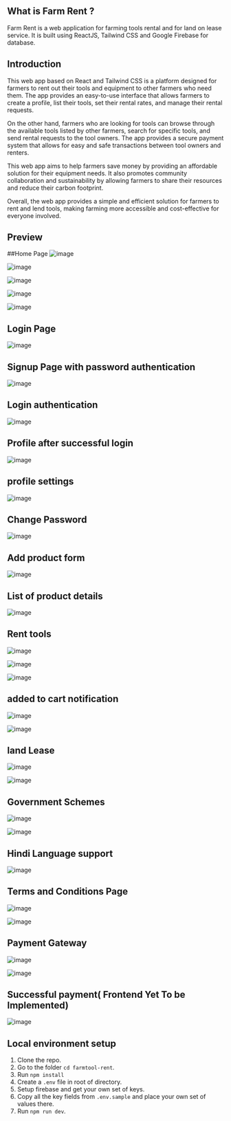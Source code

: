 ## What is Farm Rent ?

Farm Rent is a web application for farming tools rental and for land on lease service. It is built using ReactJS, Tailwind CSS and Google Firebase for database.

## Introduction
This web app based on React and Tailwind CSS is a platform designed for farmers to rent out their tools and equipment to other farmers who need them. The app provides an easy-to-use interface that allows farmers to create a profile, list their tools, set their rental rates, and manage their rental requests.

On the other hand, farmers who are looking for tools can browse through the available tools listed by other farmers, search for specific tools, and send rental requests to the tool owners. The app provides a secure payment system that allows for easy and safe transactions between tool owners and renters.

This web app aims to help farmers save money by providing an affordable solution for their equipment needs. It also promotes community collaboration and sustainability by allowing farmers to share their resources and reduce their carbon footprint.

Overall, the web app provides a simple and efficient solution for farmers to rent and lend tools, making farming more accessible and cost-effective for everyone involved.

## Preview 

##Home Page
![image](https://github.com/prasadgade20/Kisaan-Suvidha---Frontend/assets/43978977/7e9f0b96-8223-405f-ab03-2c84b7e354cd)

![image](https://github.com/prasadgade20/Kisaan-Suvidha---Frontend/assets/43978977/2255f55c-c31a-43bd-8678-eb552446966d)

![image](https://github.com/prasadgade20/Kisaan-Suvidha---Frontend/assets/43978977/319020f7-c0b3-4311-b75b-2b67678a5e43)

![image](https://github.com/prasadgade20/Kisaan-Suvidha---Frontend/assets/43978977/3bdeb151-6967-4db9-bee1-db1632387b06)

![image](https://github.com/prasadgade20/Kisaan-Suvidha---Frontend/assets/43978977/57997ed4-272a-41a8-b452-d0286ea007f3)

## Login Page

![image](https://github.com/prasadgade20/Kisaan-Suvidha---Frontend/assets/43978977/4f0ce426-b1b5-41eb-84b1-5707793df25e)

## Signup Page with password authentication

![image](https://github.com/prasadgade20/Kisaan-Suvidha---Frontend/assets/43978977/7b2bd253-06d3-40f6-9256-de52f9bab9d2)

## Login authentication 
![image](https://github.com/prasadgade20/Kisaan-Suvidha---Frontend/assets/43978977/2546a30b-cbc3-418a-9e4b-3ac41d19bd8e)

## Profile after successful login
![image](https://github.com/prasadgade20/Kisaan-Suvidha---Frontend/assets/43978977/3a9e9ccf-03f5-42e0-b60c-d4389682afd7)

## profile settings
![image](https://github.com/prasadgade20/Kisaan-Suvidha---Frontend/assets/43978977/01a2dbab-8392-4880-b715-d0a911fa316b)

## Change Password
![image](https://github.com/prasadgade20/Kisaan-Suvidha---Frontend/assets/43978977/325d0c18-ad77-4287-80eb-77553cf887cf)

## Add product form

![image](https://github.com/prasadgade20/Kisaan-Suvidha---Frontend/assets/43978977/5429328e-9f33-4400-8556-a8eff44b00a2)

## List of product details
![image](https://github.com/prasadgade20/Kisaan-Suvidha---Frontend/assets/43978977/c2d5326d-1c30-49c5-9d55-e3c4682a3503)

## Rent tools
![image](https://github.com/prasadgade20/Kisaan-Suvidha---Frontend/assets/43978977/966be3b1-73e2-4457-b34a-8358d04903a1)

![image](https://github.com/prasadgade20/Kisaan-Suvidha---Frontend/assets/43978977/10d0632f-fe2c-435b-b571-936128fc2fc9)

![image](https://github.com/prasadgade20/Kisaan-Suvidha---Frontend/assets/43978977/cd79f8ba-32d9-4177-b413-f02556f53955)


## added to cart notification

![image](https://github.com/prasadgade20/Kisaan-Suvidha---Frontend/assets/43978977/d18df3a6-ffcf-45b9-84b9-b480748954d5)

![image](https://github.com/prasadgade20/Kisaan-Suvidha---Frontend/assets/43978977/215aad5b-d77b-4f1e-97c4-9d5b1f0bb7ad)

## land Lease 
![image](https://github.com/prasadgade20/Kisaan-Suvidha---Frontend/assets/43978977/d52976d7-0cb6-442c-b4fa-1c6608c48893)

![image](https://github.com/prasadgade20/Kisaan-Suvidha---Frontend/assets/43978977/ecca7b37-1a4a-4e93-8e61-b37beeb51369)

## Government Schemes

![image](https://github.com/prasadgade20/Kisaan-Suvidha---Frontend/assets/43978977/8d691939-b1c8-47e1-a663-225efd4e6338)

![image](https://github.com/prasadgade20/Kisaan-Suvidha---Frontend/assets/43978977/645c0ccb-43d8-4a60-ab2e-d70cbff73d2a)

## Hindi Language support
![image](https://github.com/prasadgade20/Kisaan-Suvidha---Frontend/assets/43978977/9912e747-478f-4ce8-8dea-3ac78542c5fc)

## Terms and Conditions Page

  ![image](https://github.com/prasadgade20/Kisaan-Suvidha---Frontend/assets/43978977/3033a293-cb7c-4867-9d9f-4c01c24b0ce5)

  ![image](https://github.com/prasadgade20/Kisaan-Suvidha---Frontend/assets/43978977/c2f28382-3c34-4ec4-9d64-f0d939810a78)

  ## Payment Gateway

  ![image](https://github.com/prasadgade20/Kisaan-Suvidha---Frontend/assets/43978977/dd3804d4-4850-46ba-8daf-2ab8fa9509bc)

  ![image](https://github.com/prasadgade20/Kisaan-Suvidha---Frontend/assets/43978977/de551bea-96e0-4c14-9049-9cd06426df54)

  ## Successful payment( Frontend Yet To be Implemented)

  ![image](https://github.com/prasadgade20/Kisaan-Suvidha---Frontend/assets/43978977/ac300ccb-1b7b-4f25-ba0b-2e8837eee618)


## Local environment setup 
1. Clone the repo.
2. Go to the folder `cd farmtool-rent`.
3. Run `npm install`
4. Create a `.env` file in root of directory. 
7. Setup firebase and get your own set of keys.
8. Copy all the key fields from `.env.sample` and place your own set of values there.
9. Run `npm run dev`.
